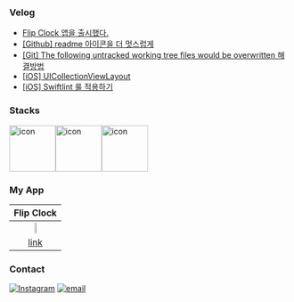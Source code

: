 ### Velog
<!-- BLOG-POST-LIST:START -->
- [Flip Clock 앱을 출시했다.](https://velog.io/@whitehyun/Flip-Clock-%EC%95%B1%EC%9D%84-%EC%B6%9C%EC%8B%9C%ED%96%88%EB%8B%A4)
- [[Github] readme 아이콘을 더 멋스럽게](https://velog.io/@whitehyun/Github-readme-%EC%95%84%EC%9D%B4%EC%BD%98%EC%9D%84-%EB%8D%94-%EB%A9%8B%EC%8A%A4%EB%9F%BD%EA%B2%8C)
- [[Git] The following untracked working tree files would be overwritten 해결방법](https://velog.io/@whitehyun/Git-The-following-untracked-working-tree-files-would-be-overwritten-%ED%95%B4%EA%B2%B0%EB%B0%A9%EB%B2%95)
- [[iOS] UICollectionViewLayout](https://velog.io/@whitehyun/iOS-UICollectionViewLayout)
- [[iOS] Swiftlint 룰 적용하기](https://velog.io/@whitehyun/iOS-Swiftlint-%EB%A3%B0-%EC%A0%81%EC%9A%A9%ED%95%98%EA%B8%B0)
<!-- BLOG-POST-LIST:END -->

### Stacks

<div style="display: flex; align-items: flex-start;"><img src="https://techstack-generator.vercel.app/swift-icon.svg" alt="icon" width="83" height="83" /><img src="https://techstack-generator.vercel.app/python-icon.svg" alt="icon" width="83" height="83" /><img src="https://techstack-generator.vercel.app/github-icon.svg" alt="icon" width="83" height="83" /></div>


### My App

|Flip Clock|
|:-:|
|<img src="https://user-images.githubusercontent.com/57972338/198289621-6dab00d1-7f0e-4851-b2b1-1800909b1b24.png" width="10%"/>|
|[link](https://apps.apple.com/app/flip-clock-탁상시계/id1633579148?platform=ipad)|

### Contact

[![Instagram](https://img.shields.io/badge/Instagram-E4405F?style=flat-square&logo=Instagram&logoColor=white)](https://instagram.com/whi7ehyun)
[![email](https://img.shields.io/badge/Gmail-EA4335?style=flat-square&logo=Gmail&logoColor=white)](mailto:whi7ehyun@gmail.com)
